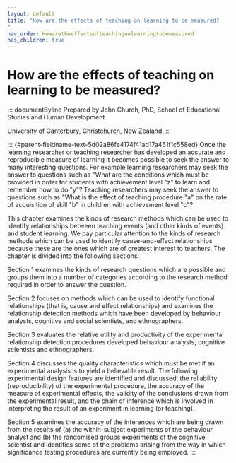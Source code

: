 ```yaml
---
layout: default
title: "How are the effects of teaching on learning to be measured? 
"
nav_order: Howaretheeffectsofteachingonlearningtobemeasured
has_children: true
---
```

# How are the effects of teaching on learning to be measured? 


::: documentByline
Prepared by John Church, PhD, School of Educational Studies and Human
Development

University of Canterbury, Christchurch, New Zealand.
:::

::: {#parent-fieldname-text-5d02a86fe4174f41ad17a451f1c558ed}
Once the learning researcher or teaching researcher has developed an
accurate and reproducible measure of learning it becomes possible to
seek the answer to many interesting questions. For example learning
researchers may seek the answer to questions such as "What are the
conditions which must be provided in order for students with achievement
level "z" to learn and remember how to do "y"? Teaching researchers may
seek the answer to questions such as "What is the effect of teaching
procedure "a" on the rate of acquisition of skill "b" in children with
achievement level "c"?

This chapter examines the kinds of research methods which can be used to
identify relationships between teaching events (and other kinds of
events) and student learning. We pay particular attention to the kinds
of research methods which can be used to identify cause-and-effect
relationships because these are the ones which are of greatest interest
to teachers. The chapter is divided into the following sections.

Section 1 examines the kinds of research questions which are possible
and groups them into a number of categories according to the research
method required in order to answer the question.

Section 2 focuses on methods which can be used to identify functional
relationships (that is, cause and effect relationships) and examines the
relationship detection methods which have been developed by behaviour
analysts, cognitive and social scientists, and ethnographers.

Section 3 evaluates the relative utility and productivity of the
experimental relationship detection procedures developed behaviour
analysts, cognitive scientists and ethnographers.

Section 4 discusses the quality characteristics which must be met if an
experimental analysis is to yield a believable result. The following
experimental design features are identified and discussed: the
reliability (reproducibility) of the experimental procedure, the
accuracy of the measure of experimental effects, the validity of the
conclusions drawn from the experimental result, and the chain of
inference which is involved in interpreting the result of an experiment
in learning (or teaching).

Section 5 examines the accuracy of the inferences which are being drawn
from the results of (a) the within-subject experiments of the behaviour
analyst and (b) the randomised groups experiments of the cognitive
scientist and identifies some of the problems arising from the way in
which significance testing procedures are currently being employed.
:::

